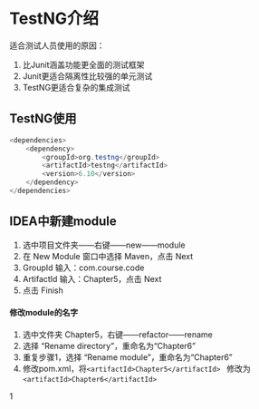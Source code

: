 # TestNG介绍

适合测试人员使用的原因：

1. 比Junit涵盖功能更全面的测试框架
2. Junit更适合隔离性比较强的单元测试
3. TestNG更适合复杂的集成测试



## TestNG使用

```java
<dependencies>
    <dependency>
        <groupId>org.testng</groupId>
        <artifactId>testng</artifactId>
        <version>6.10</version>
    </dependency>
</dependencies>
```

## IDEA中新建module

1. 选中项目文件夹——右键——new——module
2. 在 New Module 窗口中选择 Maven，点击 Next
3. GroupId 输入：com.course.code
4. ArtifactId 输入：Chapter5，点击 Next
5. 点击 Finish

#### 修改module的名字

1. 选中文件夹 Chapter5，右键——refactor——rename
2. 选择 “Rename directory”，重命名为“Chapter6”
3. 重复步骤1，选择 “Rename module”，重命名为“Chapter6”
4. 修改pom.xml，将`<artifactId>Chapter5</artifactId> ` 修改为 `<artifactId>Chapter6</artifactId>`

1
